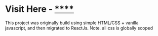 # Visit Here - [****]() <br>
This project was originally build using simple HTML/CSS + vanilla javascript, and then migrated to ReactJs.
Note. all css is globally scoped
